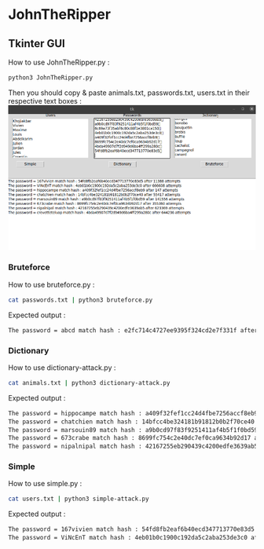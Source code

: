 # JohnTheRipper

## Tkinter GUI

How to use JohnTheRipper.py :

```sh
python3 JohnTheRipper.py
```

Then you should copy & paste animals.txt, passwords.txt, users.txt in their respective text boxes :  
![alt text](https://github.com/ethicnology/JohnTheRipper/blob/master/screenshot.png "JohnTheRipper")

### Bruteforce

How to use bruteforce.py :

```sh
cat passwords.txt | python3 bruteforce.py
```

Expected output :

```sh
The password = abcd match hash : e2fc714c4727ee9395f324cd2e7f331f after 19010 attempts
```

### Dictionary

How to use dictionary-attack.py :

```sh
cat animals.txt | python3 dictionary-attack.py
```

Expected output :

```sh
The password = hippocampe match hash : a409f32fef1cc24d4fbe7256accf8eb9 after 45 attempts
The password = chatchien match hash : 14bfcc4be324181b91812b0b2f70ce40 after 31449 attempts
The password = marsouin89 match hash : a9b0cd97f83f9251411af4b5f1f0bd59 after 72232 attempts
The password = 673crabe match hash : 8699fc754c2e40dc7ef0ca9634b92d17 after 461416 attempts
The password = nipalnipal match hash : 42167255eb290439c4200edfe3639ab5 after 620610 attempts
```

### Simple

How to use simple.py :

```sh
cat users.txt | python3 simple-attack.py
```

Expected output :

```sh
The password = 167vivien match hash : 54fd8fb2eaf6b40ecd347713770e83d5 after 33608 attempts
The password = ViNcEnT match hash : 4eb01b0c1900c192da5c2aba253de3c0 after 666607 attempts
```
